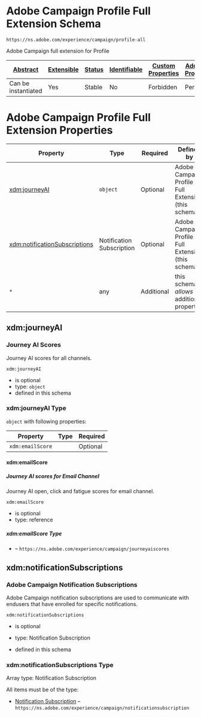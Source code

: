 
# Adobe Campaign Profile Full Extension Schema

```
https://ns.adobe.com/experience/campaign/profile-all
```

Adobe Campaign full extension for Profile

| [Abstract](../../../../abstract.md) | [Extensible](../../../../extensions.md) | [Status](../../../../status.md) | [Identifiable](../../../../id.md) | [Custom Properties](../../../../extensions.md) | [Additional Properties](../../../../extensions.md) | Defined In |
|-------------------------------------|-----------------------------------------|---------------------------------|-----------------------------------|------------------------------------------------|----------------------------------------------------|------------|
| Can be instantiated | Yes | Stable | No | Forbidden | Permitted | [adobe/experience/campaign/profile-all.schema.json](adobe/experience/campaign/profile-all.schema.json) |

# Adobe Campaign Profile Full Extension Properties

| Property | Type | Required | Defined by |
|----------|------|----------|------------|
| [xdm:journeyAI](#xdmjourneyai) | `object` | Optional | Adobe Campaign Profile Full Extension (this schema) |
| [xdm:notificationSubscriptions](#xdmnotificationsubscriptions) | Notification Subscription | Optional | Adobe Campaign Profile Full Extension (this schema) |
| `*` | any | Additional | this schema *allows* additional properties |

## xdm:journeyAI
### Journey AI Scores

Journey AI scores for all channels.

`xdm:journeyAI`
* is optional
* type: `object`
* defined in this schema

### xdm:journeyAI Type


`object` with following properties:


| Property | Type | Required |
|----------|------|----------|
| `xdm:emailScore`|  | Optional |



#### xdm:emailScore
##### Journey AI scores for Email Channel

Journey AI open, click and fatigue scores for email channel.

`xdm:emailScore`
* is optional
* type: reference

##### xdm:emailScore Type


* []() – `https://ns.adobe.com/experience/campaign/journeyaiscores`










## xdm:notificationSubscriptions
### Adobe Campaign Notification Subscriptions

Adobe Campaign notification subscriptions are used to communicate with endusers that have enrolled for specific notifications.

`xdm:notificationSubscriptions`
* is optional
* type: Notification Subscription

* defined in this schema

### xdm:notificationSubscriptions Type


Array type: Notification Subscription

All items must be of the type:
* [Notification Subscription](notificationsubscription.schema.md) – `https://ns.adobe.com/experience/campaign/notificationsubscription`







